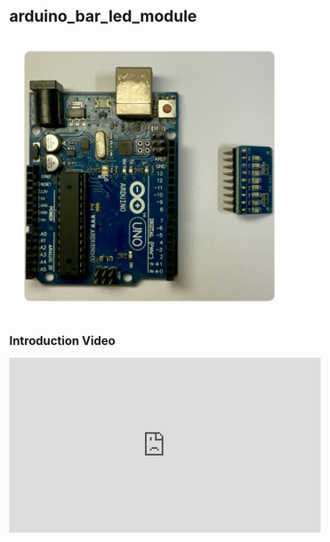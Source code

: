 # arduino_bar_led_module
![Logo](Arduino%20Led.png)

## Introduction Video
<iframe width="560" height="315" src="https://youtu.be/UFIQx77ky4c?si=pZs_d8Lh7jZD5dvw" frameborder="0" allow="accelerometer; autoplay; encrypted-media; gyroscope; picture-in-picture" allowfullscreen></iframe>

